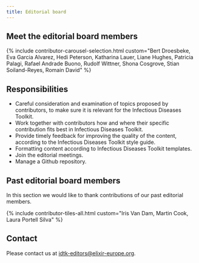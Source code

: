 ```yaml
---
title: Editorial board
---
```


## Meet the editorial board members

{% include contributor-carousel-selection.html custom="Bert Droesbeke, Eva Garcia Alvarez, Hedi Peterson, Katharina Lauer, Liane Hughes, Patricia Palagi, Rafael Andrade Buono, Rudolf Wittner, Shona Cosgrove, Stian Soiland-Reyes, Romain David" %}

## Responsibilities

* Careful consideration and examination of topics proposed by contributors, to make sure it is relevant for the Infectious Diseases Toolkit.
* Work together with contributors how and where their specific contribution fits best in Infectious Diseases Toolkit.
* Provide timely feedback for improving the quality of the content, according to the Infectious Diseases Toolkit style guide.
* Formatting content according to Infectious Diseases Toolkit templates.
* Join the editorial meetings.
* Manage a Github repository.

## Past editorial board members

In this section we would like to thank contributions of our past editorial members.

{% include contributor-tiles-all.html custom="Iris Van Dam, Martin Cook, Laura Portell Silva" %}


## Contact

Please contact us at idtk-editors@elixir-europe.org.
